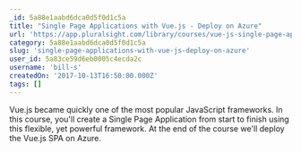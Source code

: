 ```yaml
---
_id: 5a88e1aabd6dca0d5f0d1c5a
title: "Single Page Applications with Vue.js - Deploy on Azure"
url: 'https://app.pluralsight.com/library/courses/vue-js-single-page-applications/table-of-contents'
category: 5a88e1aabd6dca0d5f0d1c5a
slug: 'single-page-applications-with-vue-js-deploy-on-azure'
user_id: 5a83ce59d6eb0005c4ecda2c
username: 'bill-s'
createdOn: '2017-10-13T16:50:00.000Z'
tags: []
---
```


Vue.js became quickly one of the most popular JavaScript frameworks. In this course, you'll create a Single Page Application from start to finish using this flexible, yet powerful framework. At the end of the course we'll deploy the Vue.js SPA on Azure.
